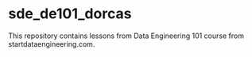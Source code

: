 # sde_de101_dorcas
This repository contains lessons from Data Engineering 101 course from startdataengineering.com.
